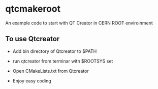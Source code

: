 # qtcmakeroot
An example code to start with QT Creator in CERN ROOT enviroinment

## To use Qtcreator

- Add bin directory of Qtcreator to $PATH

- run qtcreator from terminar with $ROOTSYS set

- Open CMakeLists.txt from Qtcreator

- Enjoy easy coding

